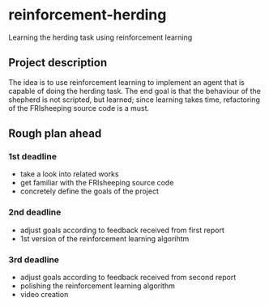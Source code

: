 # reinforcement-herding
Learning the herding task using reinforcement learning

## Project description

The idea is to use reinforcement learning to implement an agent that is capable of doing the herding task. The end goal is that the behaviour of the shepherd is not scripted, but learned; since learning takes time, refactoring of the FRIsheeping source code is a must.

## Rough plan ahead

### 1st deadline
- take a look into related works
- get familiar with the FRIsheeping source code
- concretely define the goals of the project

### 2nd deadline
- adjust goals according to feedback received from first report
- 1st version of the reinforcement learning algorihtm

### 3rd deadline
- adjust goals according to feedback received from second report
- polishing the reinforcement learning algorithm
- video creation
